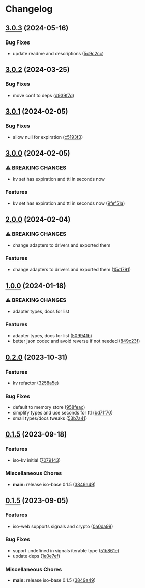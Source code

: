 # Changelog

## [3.0.3](https://github.com/hugomrdias/iso-repo/compare/iso-kv-v3.0.2...iso-kv-v3.0.3) (2024-05-16)


### Bug Fixes

* update readme and descriptions ([5c9c2cc](https://github.com/hugomrdias/iso-repo/commit/5c9c2cca303efa513be94a45ff10e5e5b9ea4a06))

## [3.0.2](https://github.com/hugomrdias/iso-repo/compare/iso-kv-v3.0.1...iso-kv-v3.0.2) (2024-03-25)


### Bug Fixes

* move conf to deps ([d939f7d](https://github.com/hugomrdias/iso-repo/commit/d939f7db0f920d02f1830066d1d6249188b7ac5e))

## [3.0.1](https://github.com/hugomrdias/iso-repo/compare/iso-kv-v3.0.0...iso-kv-v3.0.1) (2024-02-05)


### Bug Fixes

* allow null for expiration ([c5193f3](https://github.com/hugomrdias/iso-repo/commit/c5193f32ecb76e89951c9a49fd4c1622bec2d62c))

## [3.0.0](https://github.com/hugomrdias/iso-repo/compare/iso-kv-v2.0.0...iso-kv-v3.0.0) (2024-02-05)


### ⚠ BREAKING CHANGES

* kv set has expiration and ttl in seconds now

### Features

* kv set has expiration and ttl in seconds now ([9fef51a](https://github.com/hugomrdias/iso-repo/commit/9fef51ad54f3496f70673dc27314b04fe4ce1060))

## [2.0.0](https://github.com/hugomrdias/iso-repo/compare/iso-kv-v1.0.0...iso-kv-v2.0.0) (2024-02-04)


### ⚠ BREAKING CHANGES

* change adapters to drivers and exported them

### Features

* change adapters to drivers and exported them ([15c1791](https://github.com/hugomrdias/iso-repo/commit/15c17919ef0b9351a53a71f5d5ef7bcc2ea54051))

## [1.0.0](https://github.com/hugomrdias/iso-repo/compare/iso-kv-v0.2.0...iso-kv-v1.0.0) (2024-01-18)


### ⚠ BREAKING CHANGES

* adapter types, docs for list

### Features

* adapter types, docs for list ([509941b](https://github.com/hugomrdias/iso-repo/commit/509941bfd7e8d9da865d1cd3ebaf9c57ab5fc441))
* better json codec and avoid reverse if not needed ([849c23f](https://github.com/hugomrdias/iso-repo/commit/849c23fdf0ce154b37193a9d2a0fe4df79aa062b))

## [0.2.0](https://github.com/hugomrdias/iso-repo/compare/iso-kv-v0.1.5...iso-kv-v0.2.0) (2023-10-31)


### Features

* kv refactor ([3258a5e](https://github.com/hugomrdias/iso-repo/commit/3258a5eabb556e4cb5e8444622a74cf476df92fd))


### Bug Fixes

* default to memory store ([958feac](https://github.com/hugomrdias/iso-repo/commit/958feace70442180998b69903cacbd5862960081))
* simplify types and use seconds for ttl ([bd71f70](https://github.com/hugomrdias/iso-repo/commit/bd71f70051c46727c0a86fdab83de73221618f26))
* small types/docs tweaks ([53b7a41](https://github.com/hugomrdias/iso-repo/commit/53b7a41baf19a347fda9a537fc6715bd2026cc8f))

## [0.1.5](https://github.com/hugomrdias/iso-repo/compare/iso-kv-v0.0.1...iso-kv-v0.1.5) (2023-09-18)


### Features

* iso-kv initial ([7079143](https://github.com/hugomrdias/iso-repo/commit/7079143bc8f2bef6ad92c80157b3c835772f0a05))


### Miscellaneous Chores

* **main:** release iso-base 0.1.5 ([3849a49](https://github.com/hugomrdias/iso-repo/commit/3849a49eb867fbdaf3ed95173144b448d4a42f4c))

## [0.1.5](https://github.com/hugomrdias/iso-repo/compare/iso-web-v0.0.1...iso-web-v0.1.5) (2023-09-05)


### Features

* iso-web supports signals and crypto ([0a0da99](https://github.com/hugomrdias/iso-repo/commit/0a0da99c4eb59325fc65329fccab345c6777300e))


### Bug Fixes

* suport undefined in signals iterable type ([51b861e](https://github.com/hugomrdias/iso-repo/commit/51b861e0478a0b84a89e9cead03c263839718bca))
* update deps ([1e0e7ef](https://github.com/hugomrdias/iso-repo/commit/1e0e7ef49e0d48719672129d8aff5c4ddd225ad8))


### Miscellaneous Chores

* **main:** release iso-base 0.1.5 ([3849a49](https://github.com/hugomrdias/iso-repo/commit/3849a49eb867fbdaf3ed95173144b448d4a42f4c))
